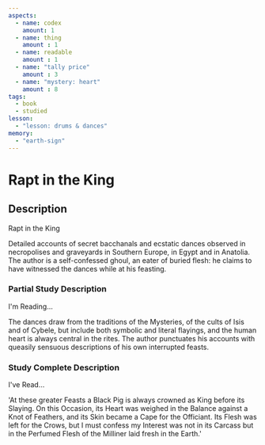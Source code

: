 ```yaml
---
aspects: 
  - name: codex
    amount: 1
  - name: thing
    amount : 1
  - name: readable
    amount : 1
  - name: "tally price"
    amount : 3
  - name: "mystery: heart"
    amount : 8
tags:
  - book
  - studied
lesson:
  - "lesson: drums & dances"
memory:
  - "earth-sign"
---
```


# Rapt in the King

## Description
Rapt in the King

Detailed accounts of secret bacchanals and ecstatic dances observed in necropolises and graveyards in Southern Europe, in Egypt and in Anatolia. The author is a self-confessed ghoul, an eater of buried flesh: he claims to have witnessed the dances while at his feasting.
### Partial Study Description
I'm Reading...

The dances draw from the traditions of the Mysteries, of the cults of Isis and of Cybele, but include both symbolic and literal flayings, and the human heart is always central in the rites. The author punctuates his accounts with queasily sensuous descriptions of his own interrupted feasts.
### Study Complete Description
I've Read...

'At these greater Feasts a Black Pig is always crowned as King before its Slaying. On this Occasion, its Heart was weighed in the Balance against a Knot of Feathers, and its Skin became a Cape for the Officiant. Its Flesh was left for the Crows, but I must confess my Interest was not in its Carcass but in the Perfumed Flesh of the Milliner laid fresh in the Earth.'